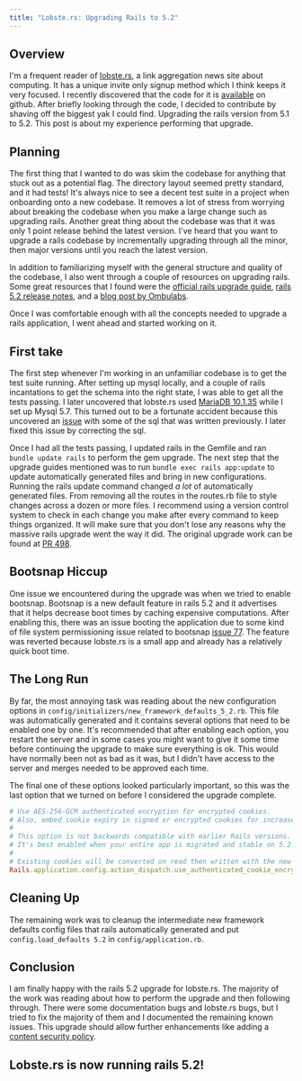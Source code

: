```yaml
---
title: "Lobste.rs: Upgrading Rails to 5.2"
---
```


## Overview

I'm a frequent reader of [lobste.rs](https://lobste.rs), a link aggregation news site about computing.
It has a unique invite only signup method which I think keeps it very focused.
I recently discovered that the code for it is [available](https://github.com/lobsters/lobsters) on github.
After briefly looking through the code, I decided to contribute by shaving off the biggest yak I could find.
Upgrading the rails version from 5.1 to 5.2.
This post is about my experience performing that upgrade.

## Planning

The first thing that I wanted to do was skim the codebase for anything that stuck out as a potential flag.
The directory layout seemed pretty standard, and it had tests!
It's always nice to see a decent test suite in a project when onboarding onto a new codebase.
It removes a lot of stress from worrying about breaking the codebase when you make a large change such as upgrading rails.
Another great thing about the codebase was that it was only 1 point release behind the latest version.
I've heard that you want to upgrade a rails codebase by incrementally upgrading through all the minor, then major versions until you reach the latest version.

In addition to familiarizing myself with the general structure and quality of the codebase, I also went through a couple of resources on upgrading rails.
Some great resources that I found were the
[official rails upgrade guide](https://guides.rubyonrails.org/upgrading_ruby_on_rails.html#upgrading-from-rails-5-1-to-rails-5-2),
[rails 5.2 release notes](https://guides.rubyonrails.org/5_2_release_notes.html#upgrading-to-rails-5-2),
and a [blog post by Ombulabs](https://www.ombulabs.com/blog/rails/upgrades/upgrade-rails-from-5-1-to-5-2.html).

Once I was comfortable enough with all the concepts needed to upgrade a rails application, I went ahead and started working on it.

## First take

The first step whenever I'm working in an unfamiliar codebase is to get the test suite running.
After setting up mysql locally, and a couple of rails incantations to get the schema into the right state, I was able to get all the tests passing.
I later uncovered that lobste.rs used [MariaDB 10.1.35](https://github.com/lobsters/lobsters/issues/529#issuecomment-413188718) while I set up Mysql 5.7.
This turned out to be a fortunate accident because this uncovered an [issue](https://github.com/lobsters/lobsters/issues/529) with some of the sql that was written previously.
I later fixed this issue by correcting the sql.

Once I had all the tests passing, I updated rails in the Gemfile and ran `bundle update rails` to perform the gem upgrade.
The next step that the upgrade guides mentioned was to run `bundle exec rails app:update` to update automatically generated files and bring in new configurations.
Running the rails update command changed *a lot* of automatically generated files.
From removing all the routes in the routes.rb file to style changes across a dozen or more files.
I recommend using a version control system to check in each change you make after every command to keep things organized.
It will make sure that you don't lose any reasons why the massive rails upgrade went the way it did.
The original upgrade work can be found at [PR 498](https://github.com/lobsters/lobsters/pull/498).

## Bootsnap Hiccup

One issue we encountered during the upgrade was when we tried to enable bootsnap.
Bootsnap is a new default feature in rails 5.2 and it advertises that it helps decrease boot times by caching expensive computations.
After enabling this, there was an issue booting the application due to some kind of file system permissioning issue related to bootsnap [issue 77](https://github.com/Shopify/bootsnap/issues/77).
The feature was reverted because lobste.rs is a small app and already has a relatively quick boot time.

## The Long Run

By far, the most annoying task was reading about the new configuration options in `config/initializers/new_framework_defaults_5_2.rb`.
This file was automatically generated and it contains several options that need to be enabled one by one.
It's recommended that after enabling each option, you restart the server and in some cases you might want to give it some time before continuing the upgrade to make sure everything is ok.
This would have normally been not as bad as it was, but I didn't have access to the server and merges needed to be approved each time.

The final one of these options looked particularly important, so this was the last option that we turned on before I considered the upgrade complete.

``` ruby
# Use AES-256-GCM authenticated encryption for encrypted cookies.
# Also, embed cookie expiry in signed or encrypted cookies for increased security.
#
# This option is not backwards compatible with earlier Rails versions.
# It's best enabled when your entire app is migrated and stable on 5.2.
#
# Existing cookies will be converted on read then written with the new scheme.
Rails.application.config.action_dispatch.use_authenticated_cookie_encryption = true
```

## Cleaning Up

The remaining work was to cleanup the intermediate new framework defaults config files that rails automatically generated and put `config.load_defaults 5.2` in `config/application.rb`.

## Conclusion

I am finally happy with the rails 5.2 upgrade for lobste.rs.
The majority of the work was reading about how to perform the upgrade and then following through.
There were some documentation bugs and lobste.rs bugs, but I tried to fix the majority of them and I documented the remaining known issues.
This upgrade should allow further enhancements like adding a [content security policy](https://github.com/lobsters/lobsters/issues/486).

## Lobste.rs is now running rails 5.2!
